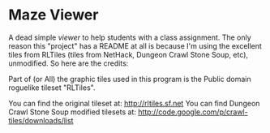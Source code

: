 Maze Viewer
===========

A dead simple _viewer_ to help students with a class assignment. The only reason this "project" has a README at all is because I'm using the excellent tiles from RLTiles (tiles from NetHack, Dungeon Crawl Stone Soup, etc), unmodified. So here are the credits:

Part of (or All) the graphic tiles used in this program is the Public domain roguelike tileset "RLTiles". 

You can find the original tileset at: http://rltiles.sf.net 
You can find Dungeon Crawl Stone Soup modified tilesets at: http://code.google.com/p/crawl-tiles/downloads/list
